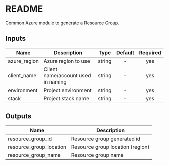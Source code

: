 # README #

Common Azure module to generate a Resource Group.

## Inputs

| Name | Description | Type | Default | Required |
|------|-------------|:----:|:-----:|:-----:|
| azure_region | Azure region to use | string | - | yes |
| client_name | Client name/account used in naming | string | - | yes |
| environment | Project environment | string | - | yes |
| stack | Project stack name | string | - | yes |

## Outputs

| Name | Description |
|------|-------------|
| resource_group_id | Resource group generated id |
| resource_group_location | Resource group location (region) |
| resource_group_name | Resource group name |
